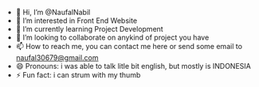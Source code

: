 - 👋 Hi, I’m @NaufalNabil
- 👀 I’m interested in Front End Website
- 🌱 I’m currently learning Project Development
- 💞️ I’m looking to collaborate on anykind of project you have
- 📫 How to reach me, you can contact me here or send some email to naufal30679@gmail.com
- 😄 Pronouns: i was able to talk litle bit english, but mostly is INDONESIA
- ⚡ Fun fact: i can strum with my thumb

<!---
NaufalNabilGit/NaufalNabilGit is a ✨ special ✨ repository because its `README.md` (this file) appears on your GitHub profile.
You can click the Preview link to take a look at your changes.
--->
